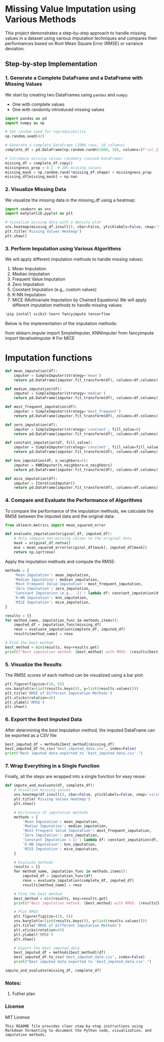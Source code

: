 # Missing Value Imputation using Various Methods

This project demonstrates a step-by-step approach to handle missing values in a dataset using various imputation techniques and compares their performances based on Root Mean Square Error (RMSE) or variance deviation.

## Step-by-step Implementation

### 1. Generate a Complete DataFrame and a DataFrame with Missing Values

We start by creating two DataFrames using `pandas` and `numpy`:
- One with complete values
- One with randomly introduced missing values

```python
import pandas as pd
import numpy as np

# Set random seed for reproducibility
np.random.seed(42)

# Generate a complete DataFrame (1000 rows, 10 columns)
complete_df = pd.DataFrame(np.random.randn(1000, 10), columns=[f'col_{i}' for i in range(1, 11)])

# Introduce missing values randomly (second DataFrame)
missing_df = complete_df.copy()
missingness_prop = 0.1  # 10% missing values
missing_mask = np.random.rand(*missing_df.shape) < missingness_prop
missing_df[missing_mask] = np.nan
```

### 2. Visualize Missing Data
We visualize the missing data in the missing_df using a heatmap:
```python
import seaborn as sns
import matplotlib.pyplot as plt

# Visualize missing data with a density plot
sns.heatmap(missing_df.isnull(), cbar=False, yticklabels=False, cmap='viridis')
plt.title('Missing Values Heatmap')
plt.show()
```

### 3. Perform Imputation using Various Algorithms
We will apply different imputation methods to handle missing values:

1. Mean Imputation
2. Median Imputation
3. Frequent Value Imputation
4. Zero Imputation
5. Constant Imputation (e.g., custom values)
6. K-NN Imputation
7. MICE (Multivariate Imputation by Chained Equations)
We will apply different imputation methods to handle missing values:

```python
!pip install scikit-learn fancyimpute tensorflow
```
Below is the implementation of the imputation methods:

from sklearn.impute import SimpleImputer, KNNImputer
from fancyimpute import IterativeImputer  # For MICE

# Imputation functions
```python
def mean_imputation(df):
    imputer = SimpleImputer(strategy='mean')
    return pd.DataFrame(imputer.fit_transform(df), columns=df.columns)

def median_imputation(df):
    imputer = SimpleImputer(strategy='median')
    return pd.DataFrame(imputer.fit_transform(df), columns=df.columns)

def most_frequent_imputation(df):
    imputer = SimpleImputer(strategy='most_frequent')
    return pd.DataFrame(imputer.fit_transform(df), columns=df.columns)

def zero_imputation(df):
    imputer = SimpleImputer(strategy='constant', fill_value=0)
    return pd.DataFrame(imputer.fit_transform(df), columns=df.columns)

def constant_imputation(df, fill_value):
    imputer = SimpleImputer(strategy='constant', fill_value=fill_value)
    return pd.DataFrame(imputer.fit_transform(df), columns=df.columns)

def knn_imputation(df, n_neighbors=5):
    imputer = KNNImputer(n_neighbors=n_neighbors)
    return pd.DataFrame(imputer.fit_transform(df), columns=df.columns)

def mice_imputation(df):
    imputer = IterativeImputer()
    return pd.DataFrame(imputer.fit_transform(df), columns=df.columns)
```

### 4. Compare and Evaluate the Performance of Algorithms
To compare the performance of the imputation methods, we calculate the RMSE between the imputed data and the original data:
```python
from sklearn.metrics import mean_squared_error

def evaluate_imputation(original_df, imputed_df):
    # Only compare non-missing values to the original data
    mask = original_df.notna()
    mse = mean_squared_error(original_df[mask], imputed_df[mask])
    return np.sqrt(mse)
```
Apply the imputation methods and compute the RMSE:
```python
methods = {
    'Mean Imputation': mean_imputation,
    'Median Imputation': median_imputation,
    'Most Frequent Value Imputation': most_frequent_imputation,
    'Zero Imputation': zero_imputation,
    'Constant Imputation (e.g., -1)': lambda df: constant_imputation(df, -1),
    'K-NN Imputation': knn_imputation,
    'MICE Imputation': mice_imputation,
}

results = {}
for method_name, imputation_func in methods.items():
    imputed_df = imputation_func(missing_df)
    rmse = evaluate_imputation(complete_df, imputed_df)
    results[method_name] = rmse

# Find the best method
best_method = min(results, key=results.get)
print(f"Best imputation method: {best_method} with RMSE: {results[best_method]}")
```
### 5. Visualize the Results 
The RMSE scores of each method can be visualized using a bar plot:
```python
plt.figure(figsize=(10, 6))
sns.barplot(x=list(results.keys()), y=list(results.values()))
plt.title('RMSE of Different Imputation Methods')
plt.xticks(rotation=45)
plt.ylabel('RMSE')
plt.show()
```
### 6. Export the Best Imputed Data 
After determining the best imputation method, the imputed DataFrame can be exported as a CSV file:
```python
best_imputed_df = methods[best_method](missing_df)
best_imputed_df.to_csv('best_imputed_data.csv', index=False)
print("Best imputed data exported to 'best_imputed_data.csv'.")
```
### 7. Wrap Everything in a Single Function 
Finally, all the steps are wrapped into a single function for easy reuse:
```python
def impute_and_evaluate(df, complete_df):
    # Visualize missing values
    sns.heatmap(df.isnull(), cbar=False, yticklabels=False, cmap='viridis')
    plt.title('Missing Values Heatmap')
    plt.show()

    # Dictionary of imputation methods
    methods = {
        'Mean Imputation': mean_imputation,
        'Median Imputation': median_imputation,
        'Most Frequent Value Imputation': most_frequent_imputation,
        'Zero Imputation': zero_imputation,
        'Constant Imputation (-1)': lambda df: constant_imputation(df, -1),
        'K-NN Imputation': knn_imputation,
        'MICE Imputation': mice_imputation,
    }

    # Evaluate methods
    results = {}
    for method_name, imputation_func in methods.items():
        imputed_df = imputation_func(df)
        rmse = evaluate_imputation(complete_df, imputed_df)
        results[method_name] = rmse

    # Find the best method
    best_method = min(results, key=results.get)
    print(f"Best imputation method: {best_method} with RMSE: {results[best_method]}")

    # Plot RMSE
    plt.figure(figsize=(10, 6))
    sns.barplot(x=list(results.keys()), y=list(results.values()))
    plt.title('RMSE of Different Imputation Methods')
    plt.xticks(rotation=45)
    plt.ylabel('RMSE')
    plt.show()

    # Export the best imputed data
    best_imputed_df = methods[best_method](df)
    best_imputed_df.to_csv('best_imputed_data.csv', index=False)
    print("Best imputed data exported to 'best_imputed_data.csv'.")

impute_and_evaluate(missing_df, complete_df)
```
### Notes:
1. Futher plan

### License
MIT License 
```vbnet
This README file provides clear step-by-step instructions using Markdown formatting to document the Python code, visualization, and imputation methods.
```








